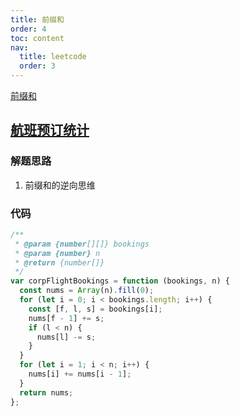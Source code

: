 ```yaml
---
title: 前缀和
order: 4
toc: content
nav:
  title: leetcode
  order: 3
---
```


[前缀和](https://zhuanlan.zhihu.com/p/107778275)

## [航班预订统计](https://leetcode-cn.com/problems/corporate-flight-bookings/)

### 解题思路

1. 前缀和的逆向思维

### 代码

```javascript
/**
 * @param {number[][]} bookings
 * @param {number} n
 * @return {number[]}
 */
var corpFlightBookings = function (bookings, n) {
  const nums = Array(n).fill(0);
  for (let i = 0; i < bookings.length; i++) {
    const [f, l, s] = bookings[i];
    nums[f - 1] += s;
    if (l < n) {
      nums[l] -= s;
    }
  }
  for (let i = 1; i < n; i++) {
    nums[i] += nums[i - 1];
  }
  return nums;
};
```

